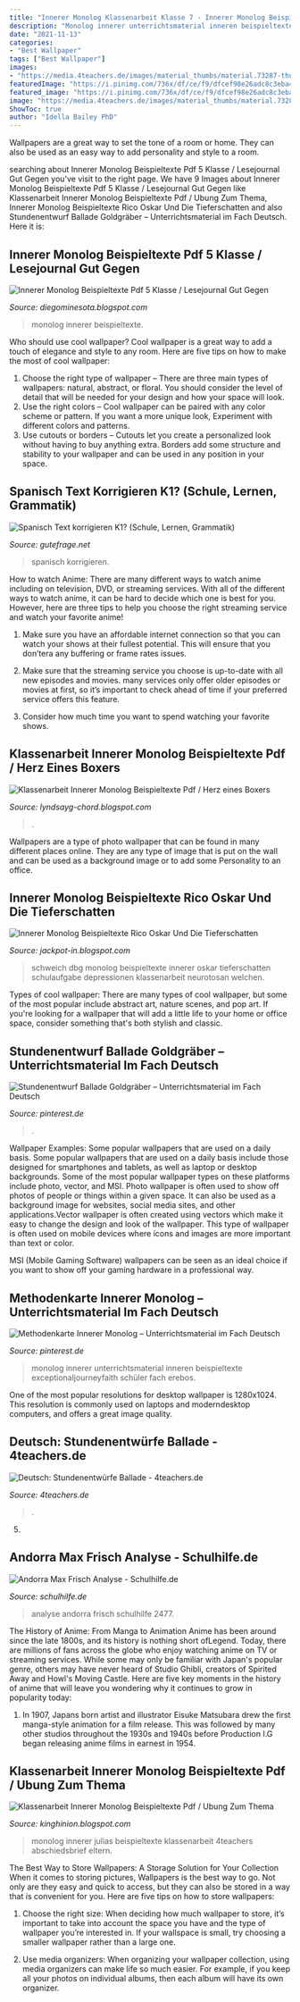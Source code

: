 ```yaml
---
title: "Innerer Monolog Klassenarbeit Klasse 7 - Innerer Monolog Beispieltexte Pdf 5 Klasse / Lesejournal Gut Gegen"
description: "Monolog innerer unterrichtsmaterial inneren beispieltexte exceptionaljourneyfaith schüler fach erebos"
date: "2021-11-13"
categories:
- "Best Wallpaper"
tags: ["Best Wallpaper"]
images:
- "https://media.4teachers.de/images/material_thumbs/material.73287-thumb.jpg"
featuredImage: "https://i.pinimg.com/736x/df/ce/f9/dfcef98e26adc8c3eba45fdb46539a05.jpg"
featured_image: "https://i.pinimg.com/736x/df/ce/f9/dfcef98e26adc8c3eba45fdb46539a05.jpg"
image: "https://media.4teachers.de/images/material_thumbs/material.73287-thumb.jpg"
ShowToc: true
author: "Idella Bailey PhD"
---
```



Wallpapers are a great way to set the tone of a room or home. They can also be used as an easy way to add personality and style to a room.

	

		
searching about Innerer Monolog Beispieltexte Pdf 5 Klasse / Lesejournal Gut Gegen you've visit to the right page. We have 9 Images about Innerer Monolog Beispieltexte Pdf 5 Klasse / Lesejournal Gut Gegen like Klassenarbeit Innerer Monolog Beispieltexte Pdf / Ubung Zum Thema, Innerer Monolog Beispieltexte Rico Oskar Und Die Tieferschatten and also Stundenentwurf Ballade Goldgräber – Unterrichtsmaterial im Fach Deutsch. Here it is:
		
    
## Innerer Monolog Beispieltexte Pdf 5 Klasse / Lesejournal Gut Gegen

<img loading=lazy src="https://lh5.googleusercontent.com/proxy/8KG5WN5F5GGwynb49_rSHV7ttbfB90T7IgOqXWvdqNfH5aAkM8S0bBNLlYYlykB4pGAB5mNWADfImDM5hA1L1u061PGPhaHnyh6HSjCUyicF40a1zrzpSGmJXMdVBHLRBKHGU8jS=w1200-h630-p-k-no-nu" onerror="this.onerror=null;this.src='https://tse2.mm.bing.net/th?id=OIP.pfZOAtX7o3JO2i8U6qr8nQAAAA&amp;pid=15.1';" alt="Innerer Monolog Beispieltexte Pdf 5 Klasse / Lesejournal Gut Gegen">

_Source: diegominesota.blogspot.com_

>monolog innerer beispieltexte. 

	

Who should use cool wallpaper?
Cool wallpaper is a great way to add a touch of elegance and style to any room. Here are five tips on how to make the most of cool wallpaper: 
1) Choose the right type of wallpaper – There are three main types of wallpapers: natural, abstract, or floral. You should consider the level of detail that will be needed for your design and how your space will look. 
2) Use the right colors – Cool wallpaper can be paired with any color scheme or pattern. If you want a more unique look, Experiment with different colors and patterns. 
3) Use cutouts or borders – Cutouts let you create a personalized look without having to buy anything extra. Borders add some structure and stability to your wallpaper and can be used in any position in your space.

    
## Spanisch Text Korrigieren K1? (Schule, Lernen, Grammatik)

<img loading=lazy src="https://images.gutefrage.net/media/fragen/bilder/spanisch-text-korrigieren-k1/0_big.jpg?v=1475157899000" onerror="this.onerror=null;this.src='https://tse3.mm.bing.net/th?id=OIP.JKuqW1r_bYCRTvmSE_KZVgHaHa&amp;pid=15.1';" alt="Spanisch Text korrigieren K1? (Schule, Lernen, Grammatik)">

_Source: gutefrage.net_

>spanisch korrigieren. 

	

How to watch Anime: There are many different ways to watch anime including on television, DVD, or streaming services.
With all of the different ways to watch anime, it can be hard to decide which one is best for you. However, here are three tips to help you choose the right streaming service and watch your favorite anime!
1. Make sure you have an affordable internet connection so that you can watch your shows at their fullest potential. This will ensure that you don’tera any buffering or frame rates issues.

2. Make sure that the streaming service you choose is up-to-date with all new episodes and movies. many services only offer older episodes or movies at first, so it’s important to check ahead of time if your preferred service offers this feature.

3. Consider how much time you want to spend watching your favorite shows.

    
## Klassenarbeit Innerer Monolog Beispieltexte Pdf / Herz Eines Boxers

<img loading=lazy src="https://lh3.googleusercontent.com/proxy/cVS-HfGywny-vjJ1VMuETqcuuUV1VY7lAn4XL6A6wHrO9f6rhzgcu91pRHnugHAO8_RDcX3K3U8yVYIxZC-5hgSh40ue-qxNsDdE6Z2u3oW2tACVEuZPoYkMwJYBZglIZ6kPdBdM1yw_3IQgAfkL=w680" onerror="this.onerror=null;this.src='https://tse1.mm.bing.net/th?id=OIP.1RwMT8ExuSte3UcHizYQ4wHaKr&amp;pid=15.1';" alt="Klassenarbeit Innerer Monolog Beispieltexte Pdf / Herz eines Boxers">

_Source: lyndsayg-chord.blogspot.com_

>. 

	



Wallpapers are a type of photo wallpaper that can be found in many different places online. They are any type of image that is put on the wall and can be used as a background image or to add some Personality to an office.

    
## Innerer Monolog Beispieltexte Rico Oskar Und Die Tieferschatten

<img loading=lazy src="https://dbg-schweich.de/wp-content/uploads/2021/03/Deutschprojekt-5a_b_Romananalyse-980x349.jpg" onerror="this.onerror=null;this.src='https://tse3.mm.bing.net/th?id=OIP.vKTVZKfugjPMmGkgPqvE9AHaCo&amp;pid=15.1';" alt="Innerer Monolog Beispieltexte Rico Oskar Und Die Tieferschatten">

_Source: jackpot-in.blogspot.com_

>schweich dbg monolog beispieltexte innerer oskar tieferschatten schulaufgabe depressionen klassenarbeit neurotosan welchen. 

	

Types of cool wallpaper:
There are many types of cool wallpaper, but some of the most popular include abstract art, nature scenes, and pop art. If you're looking for a wallpaper that will add a little life to your home or office space, consider something that's both stylish and classic.

    
## Stundenentwurf Ballade Goldgräber – Unterrichtsmaterial Im Fach Deutsch

<img loading=lazy src="https://i.pinimg.com/736x/df/ce/f9/dfcef98e26adc8c3eba45fdb46539a05.jpg" onerror="this.onerror=null;this.src='https://tse2.mm.bing.net/th?id=OIP.-nRYHkAz4FqH9L57ArkZGAHaKd&amp;pid=15.1';" alt="Stundenentwurf Ballade Goldgräber – Unterrichtsmaterial im Fach Deutsch">

_Source: pinterest.de_

>. 

	

Wallpaper Examples: Some popular wallpapers that are used on a daily basis.
Some popular wallpapers that are used on a daily basis include those designed for smartphones and tablets, as well as laptop or desktop backgrounds. Some of the most popular wallpaper types on these platforms include photo, vector, and MSI. 
Photo wallpaper is often used to show off photos of people or things within a given space. It can also be used as a background image for websites, social media sites, and other applications.Vector wallpaper is often created using vectors which make it easy to change the design and look of the wallpaper. This type of wallpaper is often used on mobile devices where icons and images are more important than text or color. 

MSI (Mobile Gaming Software) wallpapers can be seen as an ideal choice if you want to show off your gaming hardware in a professional way.

    
## Methodenkarte Innerer Monolog – Unterrichtsmaterial Im Fach Deutsch

<img loading=lazy src="https://i.pinimg.com/736x/bb/63/5a/bb635aeda26c04f6635c2f91809c7d70.jpg" onerror="this.onerror=null;this.src='https://tse3.mm.bing.net/th?id=OIP.d6IipuTKhL2jjHUhSTlCLwHaKs&amp;pid=15.1';" alt="Methodenkarte Innerer Monolog – Unterrichtsmaterial im Fach Deutsch">

_Source: pinterest.de_

>monolog innerer unterrichtsmaterial inneren beispieltexte exceptionaljourneyfaith schüler fach erebos. 

	

One of the most popular resolutions for desktop wallpaper is 1280x1024. This resolution is commonly used on laptops and moderndesktop computers, and offers a great image quality.

    
## Deutsch: Stundenentwürfe Ballade - 4teachers.de

<img loading=lazy src="https://media.4teachers.de/images/material_thumbs/material.73287-thumb.jpg" onerror="this.onerror=null;this.src='https://tse2.mm.bing.net/th?id=OIP.qGb5t-8F9RZwZuoaICIGWAHaKd&amp;pid=15.1';" alt="Deutsch: Stundenentwürfe Ballade - 4teachers.de">

_Source: 4teachers.de_

>. 

	

5.

    
## Andorra Max Frisch Analyse - Schulhilfe.de

<img loading=lazy src="https://media.schulhilfe.de/images/products/medium/2477.jpg" onerror="this.onerror=null;this.src='https://tse1.mm.bing.net/th?id=OIP.G1pZKN8Yn-AhjOKxz7FcDQHaJn&amp;pid=15.1';" alt="Andorra Max Frisch Analyse - Schulhilfe.de">

_Source: schulhilfe.de_

>analyse andorra frisch schulhilfe 2477. 

	

The History of Anime: From Manga to Animation
Anime has been around since the late 1800s, and its history is nothing short ofLegend. Today, there are millions of fans across the globe who enjoy watching anime on TV or streaming services. While some may only be familiar with Japan's popular genre, others may have never heard of Studio Ghibli, creators of Spirited Away and Howl's Moving Castle. Here are five key moments in the history of anime that will leave you wondering why it continues to grow in popularity today:
1) In 1907, Japans born artist and illustrator Eisuke Matsubara drew the first manga-style animation for a film release. This was followed by many other studios throughout the 1930s and 1940s before Production I.G began releasing anime films in earnest in 1954.

    
## Klassenarbeit Innerer Monolog Beispieltexte Pdf / Ubung Zum Thema

<img loading=lazy src="https://lh6.googleusercontent.com/proxy/hOpenkPv9F43NSAw2T_9FFZgEY5q_D-BA8rCyM1YGjWMEhWPKERcW10bLnqG2pT90mXiIfbrfp5SiuwSnzkzleo2abKeYznammog1_SXrBxGACDT9xHlAfzys4s=w1200-h630-p-k-no-nu" onerror="this.onerror=null;this.src='https://tse2.mm.bing.net/th?id=OIP.WX_RR-gkd_cG1WDW6kZrCwHaDp&amp;pid=15.1';" alt="Klassenarbeit Innerer Monolog Beispieltexte Pdf / Ubung Zum Thema">

_Source: kinghinion.blogspot.com_

>monolog innerer julias beispieltexte klassenarbeit 4teachers abschiedsbrief eltern. 

	

The Best Way to Store Wallpapers: A Storage Solution for Your Collection
When it comes to storing pictures, Wallpapers is the best way to go. Not only are they easy and quick to access, but they can also be stored in a way that is convenient for you. Here are five tips on how to store wallpapers:
1) Choose the right size: When deciding how much wallpaper to store, it’s important to take into account the space you have and the type of wallpaper you’re interested in. If your wallspace is small, try choosing a smaller wallpaper rather than a large one.

2) Use media organizers: When organizing your wallpaper collection, using media organizers can make life so much easier. For example, if you keep all your photos on individual albums, then each album will have its own organizer.

